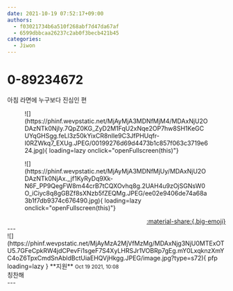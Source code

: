 ```yaml
---
date: 2021-10-19 07:52:17+09:00
authors:
  - f03021734b6a510f268abf7d47da67af
  - 6599dbbcaa26237c2ab0f3becb421b45
categories:
  - Jiwon
---
```


# 0-89234672

<div class="post-container" markdown="1">
<div class="content-container md-sidebar__scrollwrap" markdown="1">

아침 라면에 누구보다 진심인 편
<figure markdown="1">
![](https://phinf.wevpstatic.net/MjAyMjA3MDNfMjM4/MDAxNjU2ODAzNTk0NjIy.7QpZ0KG_ZyD2M1FqU2xNqe2OP7hw8SH1KeGCUYqGHSgg.feLl3z50kYixCR8nIle9C3JfPHUqfr-I0RZWkq7_EXUg.JPEG/00199276d69d4473b1c857f063c3719e624.jpg){ loading=lazy onclick="openFullscreen(this)"}
</figure>

<figure markdown="1">
![](https://phinf.wevpstatic.net/MjAyMjA3MDNfMjUy/MDAxNjU2ODAzNTk0NjAx._jf1KyRyDq9Xk-N6F_PP9QegFW8m44crB7tCQXOvhq8g.2UAH4u9zOjSGNsW0O_iCiyc8q8gGBZf8sXNzb5fZEQMg.JPEG/ee02e9406de74a68a3b1f7db9374c676490.jpg){ loading=lazy onclick="openFullscreen(this)"}
</figure>


</div>
</div>

<div style="text-align: right;" markdown="1">
<a href="https://weverse.io/fromis9/fanpost/0-89234672" style="text-align: right;">:material-share:{.big-emoji}</a>
</div>
---

<div class="comments-container md-sidebar__scrollwrap" markdown="1">
<div class="comment" markdown="1">
<div class='id-container' markdown="1">
![](https://phinf.wevpstatic.net/MjAyMzA2MjVfMzMg/MDAxNjg3NjU0MTExOTU5.7GFeCpkRW4jdCPevFi1sgeF7S4XyLHRSJr1VOBRp7gEg.mY0LxqknzXmYC4oZ6TpxCmdSnAbldBctUiaEHQVjHkgg.JPEG/image.jpg?type=s72){ pfp loading=lazy }
**<span class="artist">지원</span>** <small>Oct 19 2021, 10:08</small><br>
</div>
<div class='comment-body' markdown="1">
칭찬해
</div>
</div>
</div>
---
